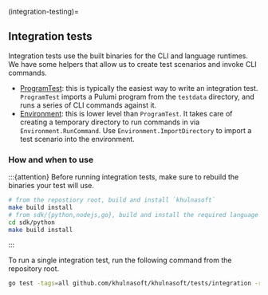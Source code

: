 (integration-testing)=
## Integration tests

Integration tests use the built binaries for the CLI and language runtimes. We have some helpers that allow us to create test scenarios and invoke CLI commands.

* [ProgramTest](gh-file:khulnasoft#pkg/testing/integration/program.go#L853): this is typically the easiest way to write an integration test. `ProgramTest` imports a Pulumi program from the `testdata` directory, and runs a series of CLI commands against it.
* [Environment](gh-file:khulnasoft#sdk/go/common/testing/environment.go#L42): this is lower level than `ProgramTest`. It takes care of creating a temporary directory to run commands in via `Environment.RunCommand`. Use `Environment.ImportDirectory` to import a test scenario into the environment.

### How and when to use
:::{attention}
Before running integration tests, make sure to rebuild the binaries your test will use.
```bash
# from the repostiory root, build and install `khulnasoft`
make build install
# from sdk/{python,nodejs,go}, build and install the required language runtimes
cd sdk/python
make build install
```
:::

To run a single integration test, run the following command from the repository root.

```bash
go test -tags=all github.com/khulnasoft/khulnasoft/tests/integration -run ${MY_TEST_TO_RUN}
```
